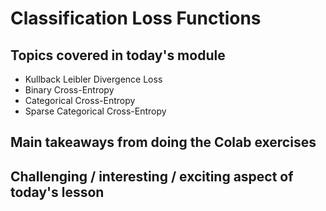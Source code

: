 # Classification Loss Functions

## Topics covered in today's module
* Kullback Leibler Divergence Loss
* Binary Cross-Entropy
* Categorical Cross-Entropy
* Sparse Categorical Cross-Entropy

## Main takeaways from doing the Colab exercises
<To be filled>

## Challenging / interesting / exciting aspect of today's lesson
<To be filled>
